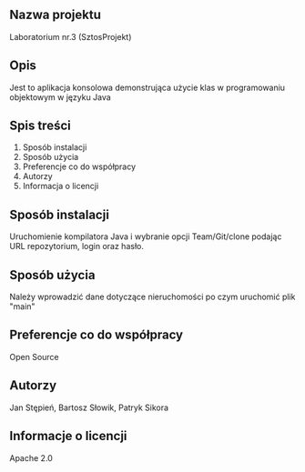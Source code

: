 
## Nazwa projektu
 Laboratorium nr.3 (SztosProjekt)
## Opis
 Jest to aplikacja konsolowa demonstrująca użycie klas w programowaniu objektowym w języku Java
## Spis treści
1. Sposób instalacji
2. Sposób użycia
3. Preferencje co do współpracy
4. Autorzy
5. Informacja o licencji
## Sposób instalacji
Uruchomienie kompilatora Java i wybranie opcji Team/Git/clone podając URL repozytorium, login oraz hasło.
## Sposób użycia
Należy wprowadzić dane dotyczące nieruchomości po czym uruchomić plik "main"
## Preferencje co do współpracy
Open Source
## Autorzy
Jan Stępień, Bartosz Słowik, Patryk Sikora
## Informacje o licencji
 Apache 2.0
